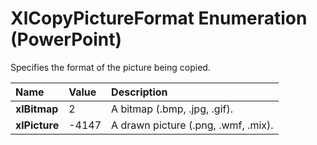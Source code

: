 
# XlCopyPictureFormat Enumeration (PowerPoint)

Specifies the format of the picture being copied.



|**Name**|**Value**|**Description**|
|:-----|:-----|:-----|
| **xlBitmap**|2|A bitmap (.bmp, .jpg, .gif).|
| **xlPicture**|-4147|A drawn picture (.png, .wmf, .mix).|
